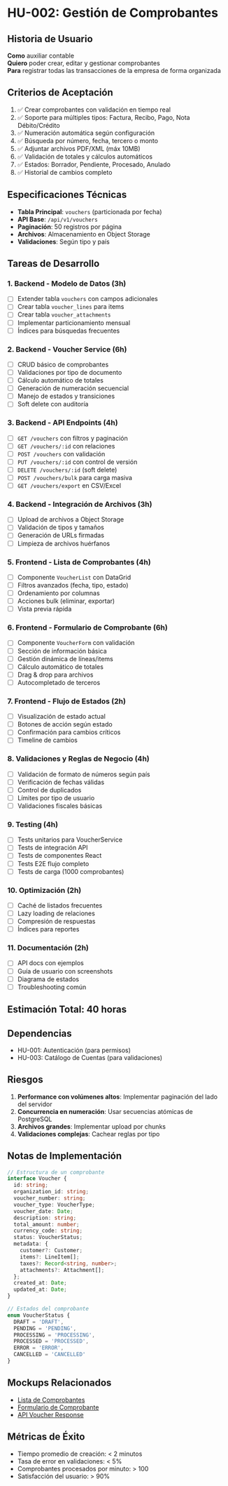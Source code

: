 # HU-002: Gestión de Comprobantes

## Historia de Usuario

**Como** auxiliar contable  
**Quiero** poder crear, editar y gestionar comprobantes  
**Para** registrar todas las transacciones de la empresa de forma organizada

## Criterios de Aceptación

1. ✅ Crear comprobantes con validación en tiempo real
2. ✅ Soporte para múltiples tipos: Factura, Recibo, Pago, Nota Débito/Crédito
3. ✅ Numeración automática según configuración
4. ✅ Búsqueda por número, fecha, tercero o monto
5. ✅ Adjuntar archivos PDF/XML (máx 10MB)
6. ✅ Validación de totales y cálculos automáticos
7. ✅ Estados: Borrador, Pendiente, Procesado, Anulado
8. ✅ Historial de cambios completo

## Especificaciones Técnicas

- **Tabla Principal**: `vouchers` (particionada por fecha)
- **API Base**: `/api/v1/vouchers`
- **Paginación**: 50 registros por página
- **Archivos**: Almacenamiento en Object Storage
- **Validaciones**: Según tipo y país

## Tareas de Desarrollo

### 1. Backend - Modelo de Datos (3h)
- [ ] Extender tabla `vouchers` con campos adicionales
- [ ] Crear tabla `voucher_lines` para items
- [ ] Crear tabla `voucher_attachments`
- [ ] Implementar particionamiento mensual
- [ ] Índices para búsquedas frecuentes

### 2. Backend - Voucher Service (6h)
- [ ] CRUD básico de comprobantes
- [ ] Validaciones por tipo de documento
- [ ] Cálculo automático de totales
- [ ] Generación de numeración secuencial
- [ ] Manejo de estados y transiciones
- [ ] Soft delete con auditoría

### 3. Backend - API Endpoints (4h)
- [ ] `GET /vouchers` con filtros y paginación
- [ ] `GET /vouchers/:id` con relaciones
- [ ] `POST /vouchers` con validación
- [ ] `PUT /vouchers/:id` con control de versión
- [ ] `DELETE /vouchers/:id` (soft delete)
- [ ] `POST /vouchers/bulk` para carga masiva
- [ ] `GET /vouchers/export` en CSV/Excel

### 4. Backend - Integración de Archivos (3h)
- [ ] Upload de archivos a Object Storage
- [ ] Validación de tipos y tamaños
- [ ] Generación de URLs firmadas
- [ ] Limpieza de archivos huérfanos

### 5. Frontend - Lista de Comprobantes (4h)
- [ ] Componente `VoucherList` con DataGrid
- [ ] Filtros avanzados (fecha, tipo, estado)
- [ ] Ordenamiento por columnas
- [ ] Acciones bulk (eliminar, exportar)
- [ ] Vista previa rápida

### 6. Frontend - Formulario de Comprobante (6h)
- [ ] Componente `VoucherForm` con validación
- [ ] Sección de información básica
- [ ] Gestión dinámica de líneas/items
- [ ] Cálculo automático de totales
- [ ] Drag & drop para archivos
- [ ] Autocompletado de terceros

### 7. Frontend - Flujo de Estados (2h)
- [ ] Visualización de estado actual
- [ ] Botones de acción según estado
- [ ] Confirmación para cambios críticos
- [ ] Timeline de cambios

### 8. Validaciones y Reglas de Negocio (4h)
- [ ] Validación de formato de números según país
- [ ] Verificación de fechas válidas
- [ ] Control de duplicados
- [ ] Límites por tipo de usuario
- [ ] Validaciones fiscales básicas

### 9. Testing (4h)
- [ ] Tests unitarios para VoucherService
- [ ] Tests de integración API
- [ ] Tests de componentes React
- [ ] Tests E2E flujo completo
- [ ] Tests de carga (1000 comprobantes)

### 10. Optimización (2h)
- [ ] Caché de listados frecuentes
- [ ] Lazy loading de relaciones
- [ ] Compresión de respuestas
- [ ] Índices para reportes

### 11. Documentación (2h)
- [ ] API docs con ejemplos
- [ ] Guía de usuario con screenshots
- [ ] Diagrama de estados
- [ ] Troubleshooting común

## Estimación Total: 40 horas

## Dependencias

- HU-001: Autenticación (para permisos)
- HU-003: Catálogo de Cuentas (para validaciones)

## Riesgos

1. **Performance con volúmenes altos**: Implementar paginación del lado del servidor
2. **Concurrencia en numeración**: Usar secuencias atómicas de PostgreSQL
3. **Archivos grandes**: Implementar upload por chunks
4. **Validaciones complejas**: Cachear reglas por tipo

## Notas de Implementación

```typescript
// Estructura de un comprobante
interface Voucher {
  id: string;
  organization_id: string;
  voucher_number: string;
  voucher_type: VoucherType;
  voucher_date: Date;
  description: string;
  total_amount: number;
  currency_code: string;
  status: VoucherStatus;
  metadata: {
    customer?: Customer;
    items?: LineItem[];
    taxes?: Record<string, number>;
    attachments?: Attachment[];
  };
  created_at: Date;
  updated_at: Date;
}

// Estados del comprobante
enum VoucherStatus {
  DRAFT = 'DRAFT',
  PENDING = 'PENDING',
  PROCESSING = 'PROCESSING',
  PROCESSED = 'PROCESSED',
  ERROR = 'ERROR',
  CANCELLED = 'CANCELLED'
}
```

## Mockups Relacionados

- [Lista de Comprobantes](../mocks/front/html/vouchers_list.html)
- [Formulario de Comprobante](../mocks/front/html/vouchers_form.html)
- [API Voucher Response](../mocks/api/vouchers_create.json)

## Métricas de Éxito

- Tiempo promedio de creación: < 2 minutos
- Tasa de error en validaciones: < 5%
- Comprobantes procesados por minuto: > 100
- Satisfacción del usuario: > 90%